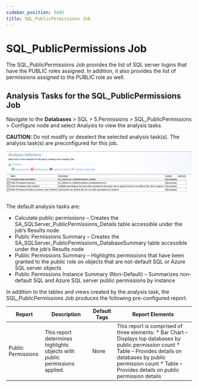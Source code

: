 ```yaml
---
sidebar_position: 5445
title: SQL_PublicPermissions Job
---
```


# SQL\_PublicPermissions Job

The SQL\_PublicPermissions Job provides the list of SQL server logins that have the PUBLIC roles assigned. In addition, it also provides the list of permissions assigned to the PUBLIC role as well.

## Analysis Tasks for the SQL\_PublicPermissions Job

Navigate to the **Databases** > SQL > 5.Permissions > SQL\_PublicPermissions > Configure node and select Analysis to view the analysis tasks.

**CAUTION:** Do not modify or deselect the selected analysis task(s). The analysis task(s) are preconfigured for this job.

![Analysis Selection](../../../../../../../../static/images/AccessAnalyzer_12.0/Content/Resources/Images/EnterpriseAuditor/Solutions/Databases/SQL/SQLJobGroup40.png "Analysis Selection")

The default analysis tasks are:

* Calculate public permissions – Creates the SA\_SQLServer\_PublicPermissions\_Details table accessible under the job’s Results node
* Public Permissions Summary – Creates the SA\_SQLServer\_PublicPermissions\_DatabaseSummary table accessible under the job’s Results node
* Public Permissions Summary – Highlights permissions that have been granted to the public role on objects that are not-default SQL or Azure SQL server objects
* Public Permissions Instance Summary (Non-Default) – Summarizes non-default SQL and Azure SQL server public permissions by instance

In addition to the tables and views created by the analysis task, the SQL\_PublicPermissions Job produces the following pre-configured report.

| Report | Description | Default Tags | Report Elements |
| --- | --- | --- | --- |
| Public Permissions | This report determines highlights objects with public permissions applied. | None | This report is comprised of three elements:   * Bar Chart – Displays top databases by public permission count * Table – Provides details on databases by public permission count * Table – Provides details on public permission details |